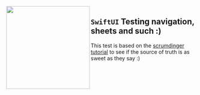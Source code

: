 <img align="left" src="https://user-images.githubusercontent.com/31440186/123965637-eee11080-d9b4-11eb-970e-e51d151a404c.gif" width="222">

## `SwiftUI` Testing navigation, sheets and such :)

This test is based on the [scrumdinger tutorial](https://developer.apple.com/tutorials/app-dev-training/getting-started-with-scrumdinger) to see if the source of truth is as sweet as they say :)

